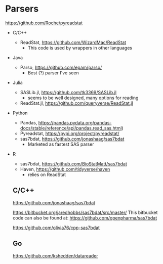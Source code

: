 # Parsers #

https://github.com/Roche/pyreadstat


- C/C++
  - ReadStat, https://github.com/WizardMac/ReadStat
    - This code is used by wrappers in other languages
- Java
  - Parso, https://github.com/epam/parso/
    - Best (?) parser I've seen
- Julia
  - SASLib.jl, https://github.com/tk3369/SASLib.jl
    - seems to be well designed, many options for reading
  - ReadStat.jl, https://github.com/queryverse/ReadStat.jl
- Python
  - Pandas, https://pandas.pydata.org/pandas-docs/stable/reference/api/pandas.read_sas.html)
  - Pyreadstat, https://pypi.org/project/pyreadstat/
  - sas7bdat, https://github.com/jonashaag/sas7bdat
    - Marketed as fastest SAS parser
- R
  - sas7bdat, https://github.com/BioStatMatt/sas7bdat
  - Haven, https://github.com/tidyverse/haven
    - relies on ReadStat


  

  C/C++
  -----
  https://github.com/jonashaag/sas7bdat

  https://bitbucket.org/jaredhobbs/sas7bdat/src/master/
  This bitbucket code can also be found at:
  https://github.com/openpharma/sas7bdat

  https://github.com/olivia76/cpp-sas7bdat


  Go
  --
  https://github.com/kshedden/datareader